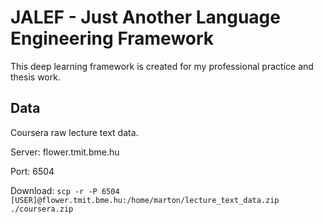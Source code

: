 # JALEF - Just Another Language Engineering Framework

This deep learning framework is created for my professional practice and thesis work.

## Data

Coursera raw lecture text data.

Server: flower.tmit.bme.hu

Port: 6504

Download: `scp -r -P 6504 [USER]@flower.tmit.bme.hu:/home/marton/lecture_text_data.zip ./coursera.zip`